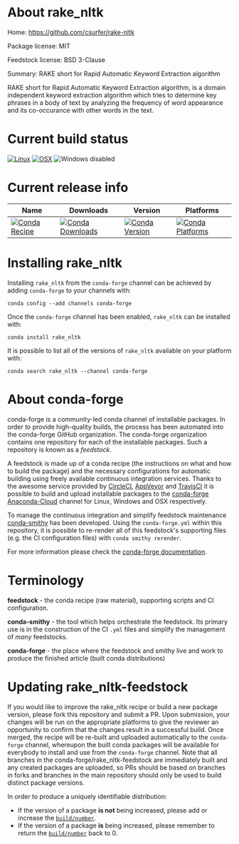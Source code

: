 About rake_nltk
===============

Home: https://github.com/csurfer/rake-nltk

Package license: MIT

Feedstock license: BSD 3-Clause

Summary: RAKE short for Rapid Automatic Keyword Extraction algorithm

RAKE short for Rapid Automatic Keyword Extraction algorithm, is a domain independent
keyword extraction algorithm which tries to determine key phrases in a body of text
by analyzing the frequency of word appearance and its co-occurance with other words
in the text.


Current build status
====================

[![Linux](https://img.shields.io/circleci/project/github/conda-forge/rake_nltk-feedstock/master.svg?label=Linux)](https://circleci.com/gh/conda-forge/rake_nltk-feedstock)
[![OSX](https://img.shields.io/travis/conda-forge/rake_nltk-feedstock/master.svg?label=macOS)](https://travis-ci.org/conda-forge/rake_nltk-feedstock)
![Windows disabled](https://img.shields.io/badge/Windows-disabled-lightgrey.svg)

Current release info
====================

| Name | Downloads | Version | Platforms |
| --- | --- | --- | --- |
| [![Conda Recipe](https://img.shields.io/badge/recipe-rake_nltk-green.svg)](https://anaconda.org/conda-forge/rake_nltk) | [![Conda Downloads](https://img.shields.io/conda/dn/conda-forge/rake_nltk.svg)](https://anaconda.org/conda-forge/rake_nltk) | [![Conda Version](https://img.shields.io/conda/vn/conda-forge/rake_nltk.svg)](https://anaconda.org/conda-forge/rake_nltk) | [![Conda Platforms](https://img.shields.io/conda/pn/conda-forge/rake_nltk.svg)](https://anaconda.org/conda-forge/rake_nltk) |

Installing rake_nltk
====================

Installing `rake_nltk` from the `conda-forge` channel can be achieved by adding `conda-forge` to your channels with:

```
conda config --add channels conda-forge
```

Once the `conda-forge` channel has been enabled, `rake_nltk` can be installed with:

```
conda install rake_nltk
```

It is possible to list all of the versions of `rake_nltk` available on your platform with:

```
conda search rake_nltk --channel conda-forge
```


About conda-forge
=================

conda-forge is a community-led conda channel of installable packages.
In order to provide high-quality builds, the process has been automated into the
conda-forge GitHub organization. The conda-forge organization contains one repository
for each of the installable packages. Such a repository is known as a *feedstock*.

A feedstock is made up of a conda recipe (the instructions on what and how to build
the package) and the necessary configurations for automatic building using freely
available continuous integration services. Thanks to the awesome service provided by
[CircleCI](https://circleci.com/), [AppVeyor](http://www.appveyor.com/)
and [TravisCI](https://travis-ci.org/) it is possible to build and upload installable
packages to the [conda-forge](https://anaconda.org/conda-forge)
[Anaconda-Cloud](http://docs.anaconda.org/) channel for Linux, Windows and OSX respectively.

To manage the continuous integration and simplify feedstock maintenance
[conda-smithy](http://github.com/conda-forge/conda-smithy) has been developed.
Using the ``conda-forge.yml`` within this repository, it is possible to re-render all of
this feedstock's supporting files (e.g. the CI configuration files) with ``conda smithy rerender``.

For more information please check the [conda-forge documentation](https://conda-forge.org/docs/).

Terminology
===========

**feedstock** - the conda recipe (raw material), supporting scripts and CI configuration.

**conda-smithy** - the tool which helps orchestrate the feedstock.
                   Its primary use is in the construction of the CI ``.yml`` files
                   and simplify the management of *many* feedstocks.

**conda-forge** - the place where the feedstock and smithy live and work to
                  produce the finished article (built conda distributions)


Updating rake_nltk-feedstock
============================

If you would like to improve the rake_nltk recipe or build a new
package version, please fork this repository and submit a PR. Upon submission,
your changes will be run on the appropriate platforms to give the reviewer an
opportunity to confirm that the changes result in a successful build. Once
merged, the recipe will be re-built and uploaded automatically to the
`conda-forge` channel, whereupon the built conda packages will be available for
everybody to install and use from the `conda-forge` channel.
Note that all branches in the conda-forge/rake_nltk-feedstock are
immediately built and any created packages are uploaded, so PRs should be based
on branches in forks and branches in the main repository should only be used to
build distinct package versions.

In order to produce a uniquely identifiable distribution:
 * If the version of a package **is not** being increased, please add or increase
   the [``build/number``](http://conda.pydata.org/docs/building/meta-yaml.html#build-number-and-string).
 * If the version of a package **is** being increased, please remember to return
   the [``build/number``](http://conda.pydata.org/docs/building/meta-yaml.html#build-number-and-string)
   back to 0.